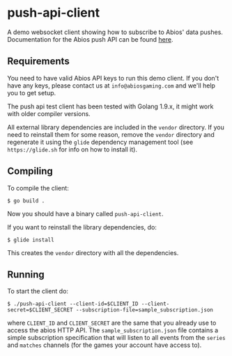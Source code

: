 # push-api-client
A demo websocket client showing how to subscribe to Abios' data pushes. Documentation for the Abios push API can be found [here](https://docs.abiosgaming.com/v2/reference#new-push-api-overview).

## Requirements
You need to have valid Abios API keys to run this demo client. If you don't have any keys, please contact us at `info@abiosgaming.com` and we'll help you to get setup.
 
The push api test client has been tested with Golang 1.9.x, it might work with older compiler versions.

All external library dependencies are included in the `vendor` directory. If you need to reinstall them for some reason, remove the `vendor` directory and regenerate it using the `glide` dependency management tool (see `https://glide.sh` for info on how to install it).

## Compiling
To compile the client:

`$ go build .`

Now you should have a binary called `push-api-client`.


If you want to reinstall the library dependencies, do:

`$ glide install`

This creates the `vendor` directory with all the dependencies.


## Running
To start the client do:

 `$ ./push-api-client --client-id=$CLIENT_ID --client-secret=$CLIENT_SECRET --subscription-file=sample_subscription.json`

where `CLIENT_ID` and `CLIENT_SECRET` are the same that you already use to access the abios HTTP API. The `sample_subscription.json` file contains a simple subscription specification that will listen to all events from the `series` and `matches` channels (for the games your account have access to).
